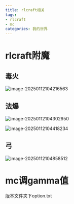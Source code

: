 ```yaml
---
title: rlcraft相关
tags: 
- rlcraft
- mc
categories: 我的世界
---
```


# rlcraft附魔



## 毒火

![image-20250112104216563](https://cdn.jsdelivr.net/gh/Yolo-ZZY/Image/image-20250112104216563.png)

## 法爆





![image-20250112104302950](https://cdn.jsdelivr.net/gh/Yolo-ZZY/Image/image-20250112104302950.png)





![image-20250112104418234](https://cdn.jsdelivr.net/gh/Yolo-ZZY/Image/image-20250112104418234.png)



## 弓

![image-20250112104858512](https://cdn.jsdelivr.net/gh/Yolo-ZZY/Image/image-20250112104858512.png)



# mc调gamma值

版本文件夹下option.txt